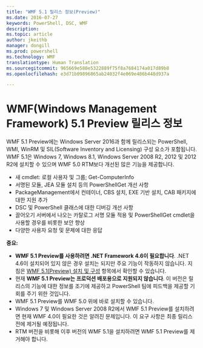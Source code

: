 ```yaml
---
title: "WMF 5.1 릴리스 정보(Preview)"
ms.date: 2016-07-27
keywords: PowerShell, DSC, WMF
description: 
ms.topic: article
author: jkeithb
manager: dongill
ms.prod: powershell
ms.technology: WMF
translationtype: Human Translation
ms.sourcegitcommit: 965669e580e5322889f75f8a7684174a017d89b8
ms.openlocfilehash: e3d71b09896865ab24032f4e069e486b448d937a

---
```


# <a name="windows-management-framework-wmf-51-preview-release-notes"></a>WMF(Windows Management Framework) 5.1 Preview 릴리스 정보 #

WMF 5.1 Preview에는 Windows Server 2016과 함께 릴리스되는 PowerShell, WMI, WinRM 및 SIL(Software Inventory and Licensing) 구성 요소가 포함됩니다. WMF 5.1은 Windows 7, Windows 8.1, Windows Server 2008 R2, 2012 및 2012 R2에 설치할 수 있으며 WMF 5.0 RTM보다 개선된 많은 기능을 제공합니다.

- 새 cmdlet: 로컬 사용자 및 그룹; Get-ComputerInfo
- 서명된 모듈, JEA 모듈 설치 등의 PowerShellGet 개선 사항
- PackageManagement에서 컨테이너, CBS 설치, EXE 기반 설치, CAB 패키지에 대한 지원 추가
- DSC 및 PowerShell 클래스에 대한 디버깅 개선 사항
- 끌어오기 서버에서 나오는 카탈로그 서명 모듈 적용 및 PowerShellGet cmdlet을 사용할 경우를 비롯한 보안 향상
- 다양한 사용자 요청 및 문제에 대한 응답

**중요:**

- **WMF 5.1 Preview를 사용하려면 .NET Framework 4.6이 필요합니다**. .NET 4.6이 설치되어 있지 않은 경우 설치는 되지만 주요 기능이 작동하지 않습니다. 지침은 [WMF 5.1(Preview) 설치 및 구성](https://msdn.microsoft.com/en-us/powershell/wmf/5.1/install-configure) 항목에서 확인할 수 있습니다. 
- 현재 **WMF 5.1 Preview는 프로덕션 배포용으로 지원되지 않습니다**. 이 버전은 릴리스의 기능에 대한 정보를 조기에 제공하고 PowerShell 팀에 피드백을 제공할 기회를 주기 위한 것입니다.
- WMF 5.1 Preview를 WMF 5.0 위에 바로 설치할 수 있습니다.
- Windows 7 및 Windows Server 2008 R2에서 WMF 5.1 Preview를 설치하려면 현재 WMF 4.0이 필요한 것은 알려진 문제입니다. 이 요구 사항은 최종 릴리스 전에 제거될 예정됩니다.
- RTM 버전을 비롯해 이후 버전의 WMF 5.1을 설치하려면 WMF 5.1 Preview를 제거해야 합니다.




<!--HONumber=Nov16_HO2-->


